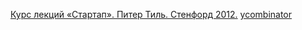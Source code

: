 [Курс лекций «Стартап». Питер Тиль. Стенфорд 2012.](https://habr.com/en/post/151193/)
[ycombinator](https://www.youtube.com/c/ycombinator/videos)
